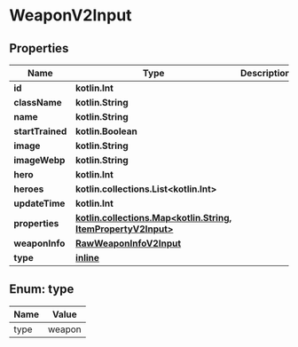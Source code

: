 
# WeaponV2Input

## Properties
| Name | Type | Description | Notes |
| ------------ | ------------- | ------------- | ------------- |
| **id** | **kotlin.Int** |  |  |
| **className** | **kotlin.String** |  |  |
| **name** | **kotlin.String** |  |  |
| **startTrained** | **kotlin.Boolean** |  |  [optional] |
| **image** | **kotlin.String** |  |  [optional] |
| **imageWebp** | **kotlin.String** |  |  [optional] |
| **hero** | **kotlin.Int** |  |  [optional] |
| **heroes** | **kotlin.collections.List&lt;kotlin.Int&gt;** |  |  [optional] |
| **updateTime** | **kotlin.Int** |  |  [optional] |
| **properties** | [**kotlin.collections.Map&lt;kotlin.String, ItemPropertyV2Input&gt;**](ItemPropertyV2Input.md) |  |  [optional] |
| **weaponInfo** | [**RawWeaponInfoV2Input**](RawWeaponInfoV2Input.md) |  |  [optional] |
| **type** | [**inline**](#Type) |  |  [optional] |


<a id="Type"></a>
## Enum: type
| Name | Value |
| ---- | ----- |
| type | weapon |



